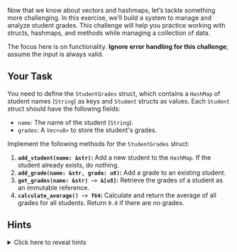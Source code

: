Now that we know about vectors and hashmaps, let’s tackle something more challenging. In this exercise, we’ll build a system to manage and analyze student grades. This challenge will help you practice working with structs, hashmaps, and methods while managing a collection of data.

The focus here is on functionality. **Ignore error handling for this challenge**; assume the input is always valid.

## Your Task

You need to define the `StudentGrades` struct, which contains a `HashMap` of student names (`String`) as keys and `Student` structs as values. Each `Student` struct should have the following fields:

- `name`: The name of the student (`String`).
- `grades`: A `Vec<u8>` to store the student's grades.

Implement the following methods for the `StudentGrades` struct:

1. **`add_student(name: &str)`:** Add a new student to the `HashMap`. If the student already exists, do nothing.
2. **`add_grade(name: &str, grade: u8)`:** Add a grade to an existing student.
3. **`get_grades(name: &str) -> &[u8]`:** Retrieve the grades of a student as an immutable reference.
4. **`calculate_average() -> f64`:** Calculate and return the average of all grades for all students. Return `0.0` if there are no grades.

## Hints

<details>
<summary>Click here to reveal hints</summary>

- Use the `HashMap` methods like `entry`, `insert`, and `get` to manage student data.
- To calculate the average, you can iterate over the `grades` field of all students in the `HashMap`.
- Since there’s no error handling, assume all inputs are valid, and keys will exist when accessed.

</details>
